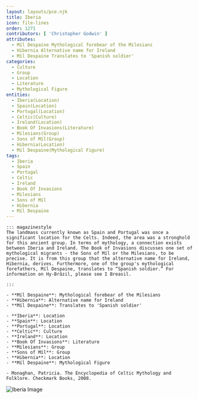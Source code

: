 ```yaml
---
layout: layouts/pce.njk
title: Iberia
icon: file-lines
order: 1271
contributors: [ 'Christopher Godwin' ]
attributes:
  - Míl Despaine Mythological forebear of the Milesians
  - Hibernia Alternative name for Ireland
  - Míl Despaine Translates to 'Spanish soldier'
categories:
  - Culture
  - Group
  - Location
  - Literature
  - Mythological Figure
entities:
  - Iberia(Location)
  - Spain(Location)
  - Portugal(Location)
  - Celtic(Culture)
  - Ireland(Location)
  - Book Of Invasions(Literature)
  - Milesians(Group)
  - Sons of Míl(Group)
  - Hibernia(Location)
  - Míl Despaine(Mythological Figure)
tags:
  - Iberia
  - Spain
  - Portugal
  - Celtic
  - Ireland
  - Book Of Invasions
  - Milesians
  - Sons of Míl
  - Hibernia
  - Míl Despaine
---
```

``` tab [group1:Info]
::: magazinestyle
The landmass currently known as Spain and Portugal was once a significant location for the Celts. Indeed, the area was a stronghold for this ancient group. In terms of mythology, a connection exists between Iberia and Ireland. The Book of Invasions discusses one set of mythological migrants - the Sons of Míl or the Milesians, to be precise. It is from this group that the alternative name for Ireland, Hibernia, derives. Furthermore, one of the group's mythological forefathers, Míl Despaine, translates to “Spanish soldier.” For information on Hy-Brâzil, please see I Breasil.

:::
```
``` tab [group1:Attributes]
- **Míl Despaine**: Mythological forebear of the Milesians
- **Hibernia**: Alternative name for Ireland
- **Míl Despaine**: Translates to 'Spanish soldier'
```
``` tab [group1:Entities]
- **Iberia**: Location
- **Spain**: Location
- **Portugal**: Location
- **Celtic**: Culture
- **Ireland**: Location
- **Book Of Invasions**: Literature
- **Milesians**: Group
- **Sons of Míl**: Group
- **Hibernia**: Location
- **Míl Despaine**: Mythological Figure
```
``` tab [group1:Sources]
- Monaghan, Patricia. The Encyclopedia of Celtic Mythology and Folklore. Checkmark Books, 2008.
```
![Iberia Image](['https://upload.wikimedia.org/wikipedia/commons/thumb/8/84/Espa%C3%B1a_y_Portugal.jpg/1200px-Espa%C3%B1a_y_Portugal.jpg'])

